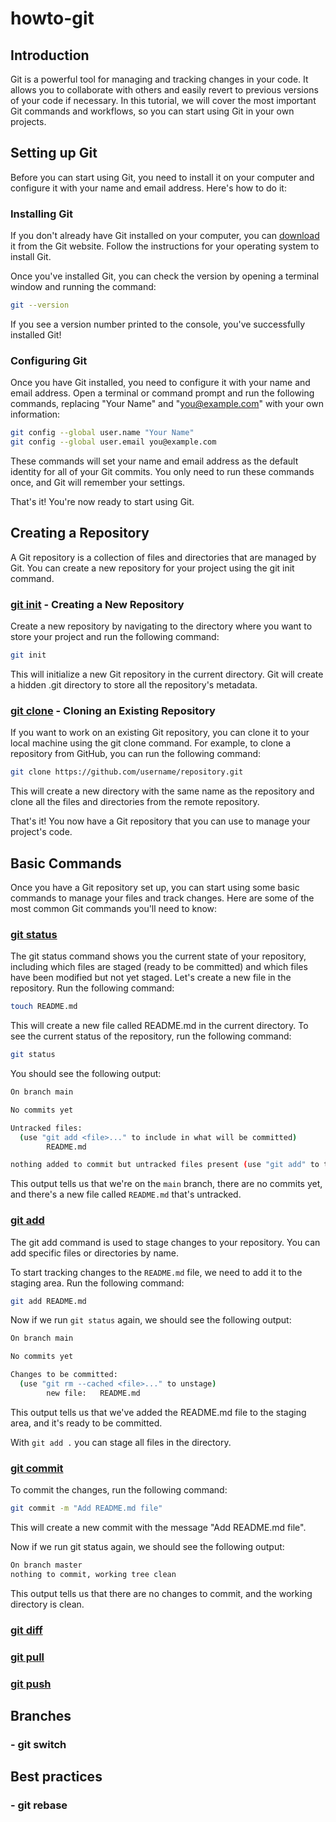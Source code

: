 # howto-git

## Introduction
Git is a powerful tool for managing and tracking changes in your code. It allows you to collaborate with others and easily revert to previous versions of your code if necessary. In this tutorial, we will cover the most important Git commands and workflows, so you can start using Git in your own projects.

## Setting up Git

Before you can start using Git, you need to install it on your computer and configure it with your name and email address. Here's how to do it:

### Installing Git
If you don't already have Git installed on your computer, you can [download](https://git-scm.com/downloads) it from the Git website. Follow the instructions for your operating system to install Git.

Once you've installed Git, you can check the version by opening a terminal window and running the command:
```bash
git --version
```
If you see a version number printed to the console, you've successfully installed Git!
### Configuring Git
Once you have Git installed, you need to configure it with your name and email address. Open a terminal or command prompt and run the following commands, replacing "Your Name" and "you@example.com" with your own information:

```bash
git config --global user.name "Your Name"
git config --global user.email you@example.com
```
These commands will set your name and email address as the default identity for all of your Git commits. You only need to run these commands once, and Git will remember your settings.

That's it! You're now ready to start using Git.

## Creating a Repository
A Git repository is a collection of files and directories that are managed by Git. You can create a new repository for your project using the git init command.

### [git init](https://git-scm.com/docs/git-init) - Creating a New Repository
Create a new repository by navigating to the directory where you want to store your project and run the following command:

```bash
git init
```
This will initialize a new Git repository in the current directory. Git will create a hidden .git directory to store all the repository's metadata.

### [git clone](https://git-scm.com/docs/git-clone) - Cloning an Existing Repository
If you want to work on an existing Git repository, you can clone it to your local machine using the git clone command. For example, to clone a repository from GitHub, you can run the following command:

```bash
git clone https://github.com/username/repository.git
```
This will create a new directory with the same name as the repository and clone all the files and directories from the remote repository.

That's it! You now have a Git repository that you can use to manage your project's code.

## Basic Commands
Once you have a Git repository set up, you can start using some basic commands to manage your files and track changes. Here are some of the most common Git commands you'll need to know:

### [git status](https://git-scm.com/docs/git-status)

The git status command shows you the current state of your repository, including which files are staged (ready to be committed) and which files have been modified but not yet staged. 
Let's create a new file in the repository. Run the following command:
```bash
touch README.md
```
This will create a new file called README.md in the current directory.
To see the current status of the repository, run the following command:
```bash
git status
```
You should see the following output:
```bash
On branch main

No commits yet

Untracked files:
  (use "git add <file>..." to include in what will be committed)
        README.md

nothing added to commit but untracked files present (use "git add" to track)
```
This output tells us that we're on the `main` branch, there are no commits yet, and there's a new file called `README.md` that's untracked.

### [git add](https://git-scm.com/docs/git-add)
The git add command is used to stage changes to your repository. You can add specific files or directories by name.

To start tracking changes to the `README.md` file, we need to add it to the staging area. Run the following command:
```bash
git add README.md
```
Now if we run `git status` again, we should see the following output:
```bash
On branch main

No commits yet

Changes to be committed:
  (use "git rm --cached <file>..." to unstage)
        new file:   README.md
```
This output tells us that we've added the README.md file to the staging area, and it's ready to be committed.

With `git add .` you can stage all files in the directory.

### [git commit](https://git-scm.com/docs/git-commit)
To commit the changes, run the following command:
```bash
git commit -m "Add README.md file"
```
This will create a new commit with the message "Add README.md file".

Now if we run git status again, we should see the following output:
```bash
On branch master
nothing to commit, working tree clean
```
This output tells us that there are no changes to commit, and the working directory is clean.

### [git diff](https://git-scm.com/docs/git-diff)

### [git pull](https://git-scm.com/docs/git-pull)

### [git push](https://git-scm.com/docs/git-push)

## Branches

### - git switch

## Best practices 

### - git rebase

